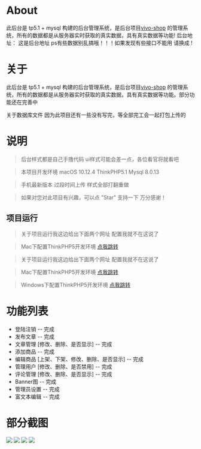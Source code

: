 # About

此后台是 tp5.1 + mysql 构建的后台管理系统，是后台项目[vivo-shop](https://github.com/Mynameisfwk/vivo-shop) 的管理系统，所有的数据都是从服务器实时获取的真实数据，具有真实数据等功能!
后台地址： 这是后台地址 ps有些数据别乱搞哦！！！如果发现有些接口不能用 请换成 !


# 关于

此后台是 tp5.1 + mysql 构建的后台管理系统，是后台项目[vivo-shop](https://github.com/Mynameisfwk/vivo-shop) 的管理系统，所有的数据都是从服务器实时获取的真实数据，具有真实数据等功能。部分功能还在完善中 

关于数据库文件 因为此项目还有一些没有写完，等全部完工会一起打包上传的

# 说明

>  后台样式都是自己手撸代码 ui样式可能会差一点，各位看官将就看吧

>  本项目开发环境 macOS 10.12.4  ThinkPHP5.1 Mysql 8.0.13

> 手机最新版本 过段时间上传 样式全部打翻重做

>  如果对您对此项目有兴趣，可以点 "Star" 支持一下 万分感谢！


## 项目运行

>  关于项目运行我这边给出下面两个网址 配置我就不在这说了

> Mac下配置ThinkPHP5开发环境 [点我跳转](https://blog.csdn.net/weixin_34087301/article/details/87062516)

>  关于项目运行我这边给出下面两个网址 配置我就不在这说了

>  Mac下配置ThinkPHP5开发环境 [点我跳转](https://blog.csdn.net/weixin_34087301/article/details/87062516)

> Windows下配置ThinkPHP5开发环境 [点我跳转](https://blog.csdn.net/admin1008611/article/details/78558557)


# 功能列表
- 登陆注销 -- 完成
- 发布文章 -- 完成
- 文章管理 [修改、删除、是否显示] -- 完成
- 添加商品 -- 完成
- 编辑商品 [上架、下架、修改、删除、是否显示] -- 完成
- 管理用户 [修改、删除、是否禁用] -- 完成
- 评论管理 [修改、删除、是否显示] -- 完成
- Banner图 -- 完成
- 管理员设置 -- 完成
- 富文本编辑 -- 完成


# 部分截图
<img src="https://github.com/Mynameisfwk/tp5-vivo-admin/blob/master/public/static/h1.png"/>

<img src="https://github.com/Mynameisfwk/tp5-vivo-admin/blob/master/public/static/h2.png"/>

<img src="https://github.com/Mynameisfwk/tp5-vivo-admin/blob/master/public/static/h3.png"/>

<img src="https://github.com/Mynameisfwk/tp5-vivo-admin/blob/master/public/static/h4.png"/>
